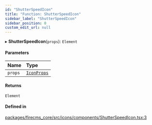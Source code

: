 ```yaml
---
id: "ShutterSpeedIcon"
title: "Function: ShutterSpeedIcon"
sidebar_label: "ShutterSpeedIcon"
sidebar_position: 0
custom_edit_url: null
---
```


▸ **ShutterSpeedIcon**(`props`): `Element`

#### Parameters

| Name | Type |
| :------ | :------ |
| `props` | [`IconProps`](../types/IconProps.md) |

#### Returns

`Element`

#### Defined in

[packages/firecms_core/src/icons/components/ShutterSpeedIcon.tsx:3](https://github.com/FireCMSco/firecms/blob/d45f3739/packages/firecms_core/src/icons/components/ShutterSpeedIcon.tsx#L3)

